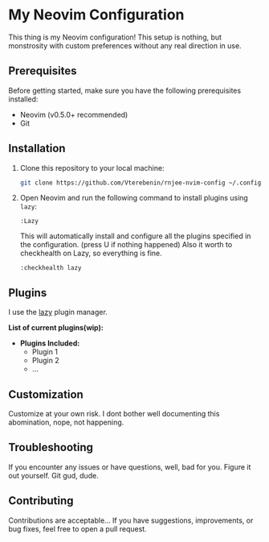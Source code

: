 # My Neovim Configuration

This thing is my Neovim configuration! This setup is nothing, but monstrosity with custom preferences without any real direction in use. 

## Prerequisites

Before getting started, make sure you have the following prerequisites installed:

- Neovim (v0.5.0+ recommended)
- Git

## Installation

1. Clone this repository to your local machine:

    ```bash
    git clone https://github.com/Vterebenin/rnjee-nvim-config ~/.config/nvim
    ```

2. Open Neovim and run the following command to install plugins using `lazy`:

    ```vim
    :Lazy
    ```

    This will automatically install and configure all the plugins specified in the configuration. (press U if nothing happened)
    Also it worth to checkhealth on Lazy, so everything is fine.

    ```vim
    :checkhealth lazy
    ```

## Plugins

I use the [lazy](https://github.com/folke/lazy.nvim) plugin manager.

**List of current plugins(wip):**

- **Plugins Included:**
  - Plugin 1
  - Plugin 2
  - ...

## Customization

Customize at your own risk. I dont bother well documenting this abomination, nope, not happening.

## Troubleshooting

If you encounter any issues or have questions, well, bad for you. Figure it out yourself. Git gud, dude.

## Contributing

Contributions are acceptable... If you have suggestions, improvements, or bug fixes, feel free to open a pull request.

